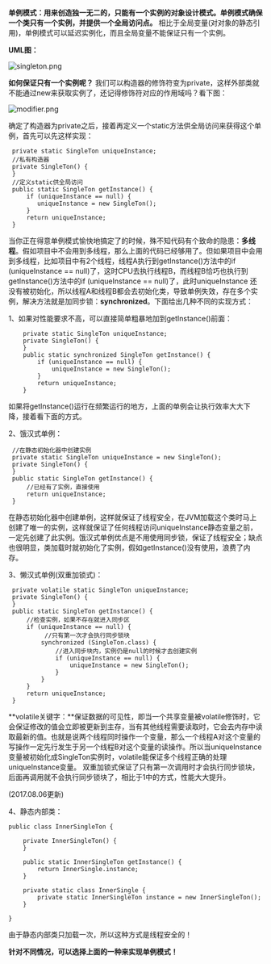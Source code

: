 **单例模式：用来创造独一无二的，只能有一个实例的对象设计模式。单例模式确保一个类只有一个实例，并提供一个全局访问点。** 相比于全局变量(对对象的静态引用)，单例模式可以延迟实例化，而且全局变量不能保证只有一个实例。

**UML图：**

![singleton.png](http://upload-images.jianshu.io/upload_images/587163-8793e658ac9d1078.png?imageMogr2/auto-orient/strip%7CimageView2/2/w/1240)

**如何保证只有一个实例呢？** 我们可以构造器的修饰符变为private，这样外部类就不能通过new来获取实例了，还记得修饰符对应的作用域吗？看下图：

![modifier.png](http://upload-images.jianshu.io/upload_images/587163-3ac5c99a424b7f15.png?imageMogr2/auto-orient/strip%7CimageView2/2/w/1240)

确定了构造器为private之后，接着再定义一个static方法供全局访问来获得这个单例，首先可以先这样实现：
```
 private static SingleTon uniqueInstance;
 //私有构造器
 private SingleTon() {
 }
 //定义static供全局访问
 public static SingleTon getInstance() {
     if (uniqueInstance == null) {
        uniqueInstance = new SingleTon();
     }
     return uniqueInstance;
 }
```
当你正在得意单例模式愉快地搞定了的时候，殊不知代码有个致命的隐患：**多线程**。假如项目中不会用到多线程，那么上面的代码已经够用了。但如果项目中会用到多线程，比如项目中有2个线程，线程A执行到getInstance()方法中的if (uniqueInstance == null)了，这时CPU去执行线程B，而线程B恰巧也执行到getInstance()方法中的if (uniqueInstance == null)了，此时uniqueInstance 还没有被初始化，所以线程A和线程B都会去初始化类，导致单例失效，存在多个实例，解决方法就是加同步锁：**synchronized**。下面给出几种不同的实现方式：

1、如果对性能要求不高，可以直接简单粗暴地加到getInstance()前面：
```
    private static SingleTon uniqueInstance;
    private SingleTon() {
    }
    public static synchronized SingleTon getInstance() {
        if (uniqueInstance == null) {
            uniqueInstance = new SingleTon();
        }
        return uniqueInstance;
    }
```
如果将getInstance()运行在频繁运行的地方，上面的单例会让执行效率大大下降，接着看下面的方式。

2、饿汉式单例：
```
 //在静态初始化器中创建实例
 private static SingleTon uniqueInstance = new SingleTon();
 private SingleTon() {
 }
 public static SingleTon getInstance() {
     //已经有了实例，直接使用
     return uniqueInstance;
 }
```
在静态初始化器中创建单例，这样就保证了线程安全，在JVM加载这个类时马上创建了唯一的实例，这样就保证了任何线程访问uniqueInstance静态变量之前，一定先创建了此实例。饿汉式单例优点是不用使用同步锁，保证了线程安全；缺点也很明显，类加载时就初始化了实例，假如getInstance()没有使用，浪费了内存。

3、懒汉式单例(双重加锁式)：
```
 private volatile static SingleTon uniqueInstance;
 private SingleTon() {
 }
 public static SingleTon getInstance() {
     //检查实例，如果不存在就进入同步区
     if (uniqueInstance == null) {
          //只有第一次才会执行同步锁块
         synchronized (SingleTon.class) {
             //进入同步块内，实例仍是null的时候才去创建实例
             if (uniqueInstance == null) {
                 uniqueInstance = new SingleTon();
             }
         }
     }
     return uniqueInstance;
 }
```
**volatile关键字：**保证数据的可见性，即当一个共享变量被volatile修饰时，它会保证修改的值会立即被更新到主存，当有其他线程需要读取时，它会去内存中读取最新的值。也就是说两个线程同时操作一个变量，那么一个线程A对这个变量的写操作一定先行发生于另一个线程B对这个变量的读操作。所以当uniqueInstance变量被初始化成SingleTon实例时，volatile能保证多个线程正确的处理uniqueInstance变量。
双重加锁式保证了只有第一次调用时才会执行同步锁块，后面再调用就不会执行同步锁块了，相比于1中的方式，性能大大提升。

(2017.08.06更新)

4、静态内部类：
```
public class InnerSingleTon {

    private InnerSingleTon() {
    }

    public static InnerSingleTon getInstance() {
        return InnerSingle.instance;
    }

    private static class InnerSingle {
        private static InnerSingleTon instance = new InnerSingleTon();
    }

}
```
由于静态内部类只加载一次，所以这种方式是线程安全的！

**针对不同情况，可以选择上面的一种来实现单例模式！**
